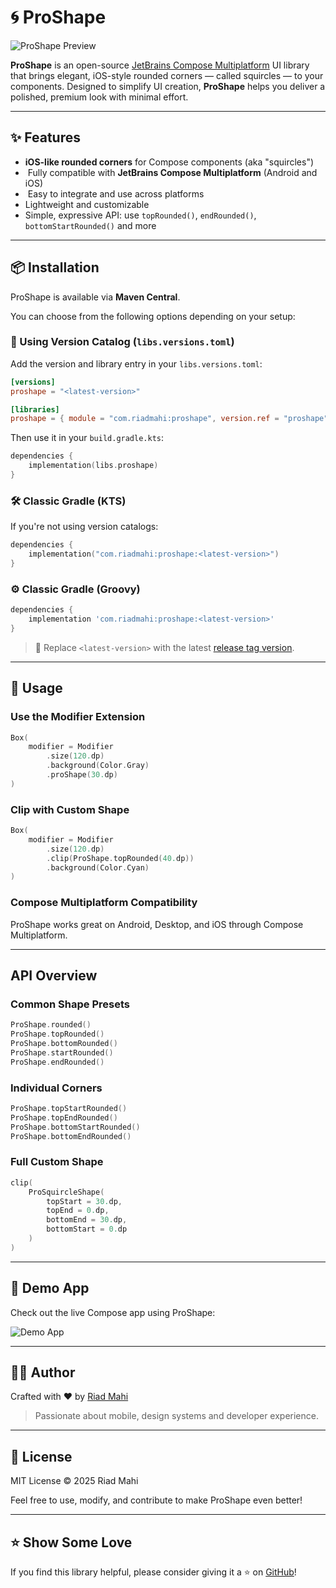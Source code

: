 # 🌀 ProShape

![ProShape Preview](docs/gifs/promote.gif)

**ProShape** is an open-source [JetBrains Compose Multiplatform](https://github.com/JetBrains/compose-multiplatform) UI library that brings elegant, iOS-style rounded corners — called squircles — to your components. Designed to simplify UI creation, **ProShape** helps you deliver a polished, premium look with minimal effort.

---

## ✨ Features

-  **iOS-like rounded corners** for Compose components (aka "squircles")
- ️ Fully compatible with **JetBrains Compose Multiplatform** (Android and iOS)
- ️ Easy to integrate and use across platforms
-  Lightweight and customizable
-  Simple, expressive API: use `topRounded()`, `endRounded()`, `bottomStartRounded()` and more

---


## 📦 Installation

ProShape is available via **Maven Central**.

You can choose from the following options depending on your setup:

### 🧪 Using Version Catalog (`libs.versions.toml`)

Add the version and library entry in your `libs.versions.toml`:

```toml
[versions]
proshape = "<latest-version>"

[libraries]
proshape = { module = "com.riadmahi:proshape", version.ref = "proshape" }
```

Then use it in your `build.gradle.kts`:

```kotlin
dependencies {
    implementation(libs.proshape)
}
```

### 🛠️ Classic Gradle (KTS)

If you're not using version catalogs:

```kotlin
dependencies {
    implementation("com.riadmahi:proshape:<latest-version>")
}
```

### ⚙️ Classic Gradle (Groovy)

```groovy
dependencies {
    implementation 'com.riadmahi:proshape:<latest-version>'
}
```

> 🔁 Replace `<latest-version>` with the latest [release tag version](https://github.com/riadmahi/ProShape/releases).

---

## 🧪 Usage

### Use the Modifier Extension

```kotlin
Box(
    modifier = Modifier
        .size(120.dp)
        .background(Color.Gray)
        .proShape(30.dp)
)
```

### Clip with Custom Shape

```kotlin
Box(
    modifier = Modifier
        .size(120.dp)
        .clip(ProShape.topRounded(40.dp))
        .background(Color.Cyan)
)
```

### Compose Multiplatform Compatibility

ProShape works great on Android, Desktop, and iOS through Compose Multiplatform.

---

## API Overview

### Common Shape Presets

```kotlin
ProShape.rounded()
ProShape.topRounded()
ProShape.bottomRounded()
ProShape.startRounded()
ProShape.endRounded()
```

### Individual Corners

```kotlin
ProShape.topStartRounded()
ProShape.topEndRounded()
ProShape.bottomStartRounded()
ProShape.bottomEndRounded()
```

### Full Custom Shape

```kotlin
clip(
    ProSquircleShape(
        topStart = 30.dp,
        topEnd = 0.dp,
        bottomEnd = 30.dp,
        bottomStart = 0.dp
    )
)
```

---

## 📱 Demo App

Check out the live Compose app using ProShape:

![Demo App](docs/gifs/demo.gif)

---

## 👨‍💻 Author

Crafted with ❤️ by [Riad Mahi](https://github.com/riadmahi)

> Passionate about mobile, design systems and developer experience.

---

## 📄 License

MIT License © 2025 Riad Mahi

Feel free to use, modify, and contribute to make ProShape even better!

---

## ⭐️ Show Some Love

If you find this library helpful, please consider giving it a ⭐️ on [GitHub](https://github.com/riadmahi/ProShape)!


